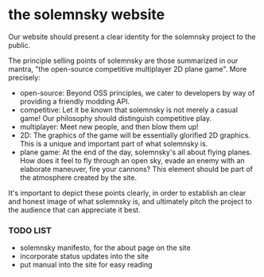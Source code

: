 # the solemnsky website

Our website should present a clear identity for the solemnsky project to the public.

The principle selling points of solemnsky are those summarized in our mantra, "the open-source competitive multiplayer 2D plane game". More precisely:

 * open-source: Beyond OSS principles, we cater to developers by way of providing a friendly modding API.
 * competitive: Let it be known that solemnsky is not merely a casual game! Our philosophy should distinguish competitive play.
 * multiplayer: Meet new people, and then blow them up!
 * 2D: The graphics of the game will be essentially glorified 2D graphics. This is a unique and important part of what solemnsky is.
 * plane game: At the end of the day, solemnsky's all about flying planes. How does it feel to fly through an open sky, evade an enemy with an elaborate maneuver, fire your cannons? This element should be part of the atmosphere created by the site.

It's important to depict these points clearly, in order to establish an clear and honest image of what solemnsky is, and ultimately pitch the project to the audience that can appreciate it best.


### TODO LIST 

 * solemnsky manifesto, for the about page on the site
 * incorporate status updates into the site
 * put manual into the site for easy reading

